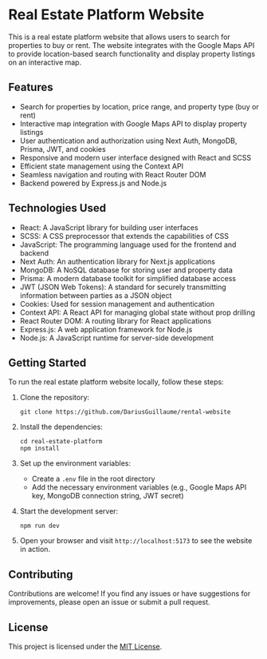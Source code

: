 
# Real Estate Platform Website
This is a real estate platform website that allows users to search for properties to buy or rent. The website integrates with the Google Maps API to provide location-based search functionality and display property listings on an interactive map.

## Features

- Search for properties by location, price range, and property type (buy or rent)
- Interactive map integration with Google Maps API to display property listings
- User authentication and authorization using Next Auth, MongoDB, Prisma, JWT, and cookies
- Responsive and modern user interface designed with React and SCSS
- Efficient state management using the Context API
- Seamless navigation and routing with React Router DOM
- Backend powered by Express.js and Node.js

## Technologies Used

- React: A JavaScript library for building user interfaces
- SCSS: A CSS preprocessor that extends the capabilities of CSS
- JavaScript: The programming language used for the frontend and backend
- Next Auth: An authentication library for Next.js applications
- MongoDB: A NoSQL database for storing user and property data
- Prisma: A modern database toolkit for simplified database access
- JWT (JSON Web Tokens): A standard for securely transmitting information between parties as a JSON object
- Cookies: Used for session management and authentication
- Context API: A React API for managing global state without prop drilling
- React Router DOM: A routing library for React applications
- Express.js: A web application framework for Node.js
- Node.js: A JavaScript runtime for server-side development

## Getting Started

To run the real estate platform website locally, follow these steps:

1. Clone the repository:
   ```
   git clone https://github.com/DariusGuillaume/rental-website 
   ```

2. Install the dependencies:
   ```
   cd real-estate-platform
   npm install
   ```

3. Set up the environment variables:
   - Create a `.env` file in the root directory
   - Add the necessary environment variables (e.g., Google Maps API key, MongoDB connection string, JWT secret)

4. Start the development server:
   ```
   npm run dev 
   ```

5. Open your browser and visit `http://localhost:5173` to see the website in action.

## Contributing

Contributions are welcome! If you find any issues or have suggestions for improvements, please open an issue or submit a pull request.

## License

This project is licensed under the [MIT License](LICENSE).

